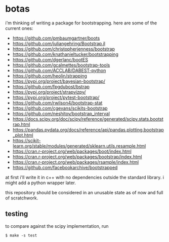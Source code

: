 # botas

i'm thinking of writing a package for bootstrapping. here are some of the current ones:

* https://github.com/pmbaumgartner/boots
* https://github.com/juliangehring/Bootstrap.jl
* https://github.com/christopherjenness/bootstrap
* https://github.com/knathanieltucker/bootstrapping
* https://github.com/dgerlanc/bootES
* https://github.com/gcalmettes/bootstrap-tools
* https://github.com/ACCLAB/DABEST-python
* https://github.com/heolin/strapping
* https://pypi.org/project/bayesian-bootstrap/
* https://github.com/fpgdubost/bstrap
* https://pypi.org/project/strapvizpy/
* https://pypi.org/project/pytest-bootstrap/
* https://github.com/rwilson4/bootstrap-stat
* https://github.com/cgevans/scikits-bootstrap
* https://github.com/neshitov/bootstrap_interval
* https://docs.scipy.org/doc/scipy/reference/generated/scipy.stats.bootstrap.html
* https://pandas.pydata.org/docs/reference/api/pandas.plotting.bootstrap_plot.html
* https://scikit-learn.org/stable/modules/generated/sklearn.utils.resample.html
* https://cran.r-project.org/web/packages/boot/index.html
* https://cran.r-project.org/web/packages/bootstrap/index.html
* https://cran.r-project.org/web/packages/rsample/index.html
* https://github.com/facebookarchive/bootstrapped

at first i'll write it in c++ with no dependencies outside the standard library. i might add a python wrapper later.

this repository should be considered in an unusable state as of now and full of scratchwork.

## testing

to compare against the scipy implementation, run

```console
$ make -s test
```
